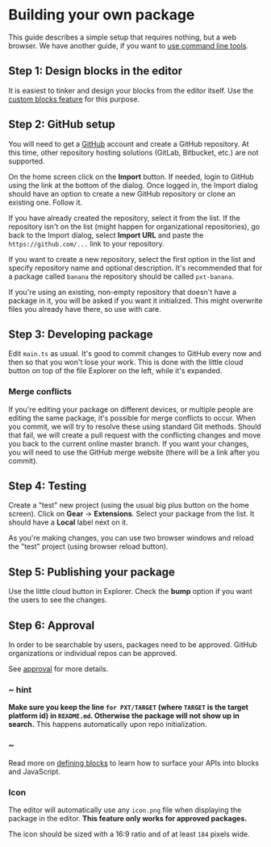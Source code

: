 # Building your own package

This guide describes a simple setup that requires nothing, but a web browser.
We have another guide, if you want to
[use command line tools](/packages/gettings-started/vscode).

## Step 1: Design blocks in the editor

It is easiest to tinker and design your blocks from the editor itself. Use the [custom blocks feature](/defining-blocks) for this purpose.

## Step 2: GitHub setup

You will need to get a [GitHub](https://github.com) account and create a GitHub repository. At this time, other repository hosting solutions (GitLab, Bitbucket, etc.) are not supported.

On the home screen click on the **Import** button. If needed, login to GitHub using the link
at the bottom of the dialog. Once logged in, the Import dialog should have an option to create
a new GitHub repository or clone an existing one. Follow it.

If you have already created the repository, select it from the list. If the repository isn't
on the list (might happen for organizational repositories), go back to the Import dialog, 
select **Import URL** and paste the `https://github.com/...` link to your repository.

If you want to create a new repository, select the first option in the list and specify
repository name and optional description. It's recommended that for a package called
`banana` the repository should be called `pxt-banana`.

If you're using an existing, non-empty repository that doesn't have a package in it, you
will be asked if you want it initialized. This might overwrite files you already have there,
so use with care.

## Step 3: Developing package

Edit `main.ts` as usual. It's good to commit changes to GitHub every now and then
so that you won't lose your work. This is done with the little cloud button
on top of the file Explorer on the left, while it's expanded.

### Merge conflicts

If you're editing your package on different devices, or multiple people are editing
the same package, it's possible for merge conflicts to occur. When you commit, we will try to
resolve these using standard Git methods. Should that fail, we will create
a pull request with the conflicting changes and move you back to the current online
master branch. If you want your changes, you will need to use the GitHub merge
website (there will be a link after you commit).

## Step 4: Testing

Create a "test" new project (using the usual big plus button on the home screen).
Click on **Gear** -> **Extensions**. Select your package from the list. It should
have a **Local** label next on it.

As you're making changes, you can use two browser windows and reload the
"test" project (using browser reload button).

## Step 5: Publishing your package

Use the little cloud button in Explorer. Check the **bump** option if you want
the users to see the changes.

## Step 6: Approval

In order to be searchable by users, packages need to be approved. GitHub organizations or individual repos can be approved.

See [approval](/packages/approval) for more details.

### ~ hint

**Make sure you keep the line `for PXT/TARGET` (where `TARGET` is the target platform id) 
in `README.md`. Otherwise the package will not show up in search.**
This happens automatically upon repo initialization.

### ~

Read more on [defining blocks](/defining-blocks) to learn how to surface your APIs into blocks and JavaScript.

### Icon

The editor will automatically use any ``icon.png`` file when displaying the package in the editor. **This feature only works for approved packages.**

The icon should be sized with a 16:9 ratio and of at least ``184`` pixels wide.
